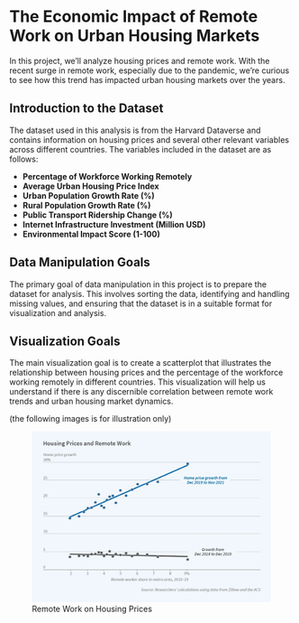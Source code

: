 # The Economic Impact of Remote Work on Urban Housing Markets

In this project, we’ll analyze housing prices and remote work. With the
recent surge in remote work, especially due to the pandemic, we’re
curious to see how this trend has impacted urban housing markets over
the years.

## Introduction to the Dataset

The dataset used in this analysis is from the Harvard Dataverse and
contains information on housing prices and several other relevant
variables across different countries. The variables included in the
dataset are as follows:

-   **Percentage of Workforce Working Remotely**
-   **Average Urban Housing Price Index**
-   **Urban Population Growth Rate (%)**
-   **Rural Population Growth Rate (%)**
-   **Public Transport Ridership Change (%)**
-   **Internet Infrastructure Investment (Million USD)**
-   **Environmental Impact Score (1-100)**

## Data Manipulation Goals

The primary goal of data manipulation in this project is to prepare the
dataset for analysis. This involves sorting the data, identifying and
handling missing values, and ensuring that the dataset is in a suitable
format for visualization and analysis.

## Visualization Goals

The main visualization goal is to create a scatterplot that illustrates
the relationship between housing prices and the percentage of the
workforce working remotely in different countries. This visualization
will help us understand if there is any discernible correlation between
remote work trends and urban housing market dynamics.

(the following images is for illustration only)

<figure>
<img src="Scatterplot.jpg" alt="Remote Work on Housing Prices" />
<figcaption aria-hidden="true">Remote Work on Housing
Prices</figcaption>
</figure>
